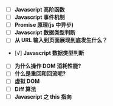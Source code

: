 - [ ] **Javascript 高阶函数**
- [ ] **Javascript 事件机制**
- [ ] **Promise 原理(js 中异步)**
- [ ] **Javascript 数据类型判断**
- [ ] **从 URL 输入到页面展现到底发生什么？**
- [√] **Javascript 数据类型判断**
- [ ] **为什么操作 DOM 消耗性能?**
- [ ] **什么是重回和回流呢?**
- [ ] **虚拟 DOM**
- [ ] **Diff 算法**
- [ ] **Javascript 之 this 指向**
